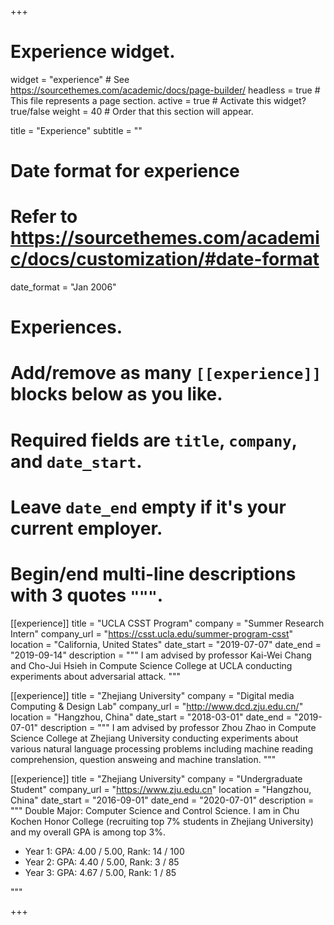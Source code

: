 +++
# Experience widget.
widget = "experience"  # See https://sourcethemes.com/academic/docs/page-builder/
headless = true  # This file represents a page section.
active = true  # Activate this widget? true/false
weight = 40  # Order that this section will appear.

title = "Experience"
subtitle = ""

# Date format for experience
#   Refer to https://sourcethemes.com/academic/docs/customization/#date-format
date_format = "Jan 2006"

# Experiences.
#   Add/remove as many `[[experience]]` blocks below as you like.
#   Required fields are `title`, `company`, and `date_start`.
#   Leave `date_end` empty if it's your current employer.
#   Begin/end multi-line descriptions with 3 quotes `"""`.
[[experience]]
  title = "UCLA CSST Program"
  company = "Summer Research Intern"
  company_url = "https://csst.ucla.edu/summer-program-csst"
  location = "California, United States"
  date_start = "2019-07-07"
  date_end = "2019-09-14"
  description = """
  I am advised by professor Kai-Wei Chang and Cho-Jui Hsieh in Compute Science College at UCLA conducting experiments about adversarial attack.
  """

[[experience]]
  title = "Zhejiang University"
  company = "Digital media Computing & Design Lab"
  company_url = "http://www.dcd.zju.edu.cn/"
  location = "Hangzhou, China"
  date_start = "2018-03-01"
  date_end = "2019-07-01"
  description = """
  I am advised by professor Zhou Zhao in Compute Science College at Zhejiang University conducting experiments about various natural language processing problems including machine reading comprehension, question answeing and machine translation.
  """

[[experience]]
  title = "Zhejiang University"
  company = "Undergraduate Student"
  company_url = "https://www.zju.edu.cn"
  location = "Hangzhou, China"
  date_start = "2016-09-01"
  date_end = "2020-07-01"
  description = """
  Double Major: Computer Science and Control Science. I am in Chu Kochen Honor College (recruiting top 7% students in Zhejiang University) and my overall GPA is among top 3%. 

  * Year 1: GPA: 4.00 / 5.00,    Rank: 14 / 100
  * Year 2: GPA: 4.40 / 5.00,    Rank: 3 / 85
  * Year 3: GPA: 4.67 / 5.00,    Rank: 1 / 85

  """

+++
